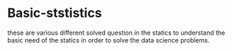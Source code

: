 # Basic-ststistics

these are various different solved question in the statics to understand the basic need of the statics in order to solve the  data science problems.
